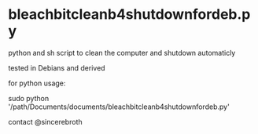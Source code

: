# bleachbitcleanb4shutdownfordeb.py
python and sh script to clean the computer and shutdown automaticly 

tested in Debians and derived 

for python usage: 




sudo python '/path/Documents/documents/bleachbitcleanb4shutdownfordeb.py' 


contact @sincerebroth 
